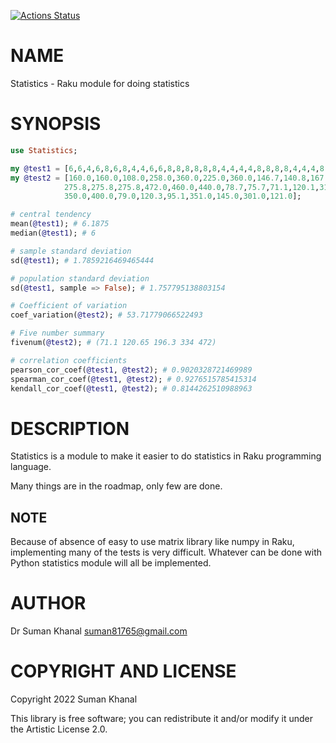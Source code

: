 [![Actions Status](https://github.com/sumanstats/Statistics/workflows/test/badge.svg)](https://github.com/sumanstats/Statistics/actions)

NAME
====

Statistics - Raku module for doing statistics

SYNOPSIS
========

```raku
use Statistics;

my @test1 = [6,6,4,6,8,6,8,4,4,6,6,8,8,8,8,8,8,4,4,4,4,8,8,8,8,4,4,4,8,6,8,4];
my @test2 = [160.0,160.0,108.0,258.0,360.0,225.0,360.0,146.7,140.8,167.6,167.6,
            275.8,275.8,275.8,472.0,460.0,440.0,78.7,75.7,71.1,120.1,318.0,304.0,
            350.0,400.0,79.0,120.3,95.1,351.0,145.0,301.0,121.0];

# central tendency
mean(@test1); # 6.1875
median(@test1); # 6

# sample standard deviation
sd(@test1); # 1.7859216469465444

# population standard deviation
sd(@test1, sample => False); # 1.757795138803154

# Coefficient of variation
coef_variation(@test2); # 53.71779066522493

# Five number summary
fivenum(@test2); # (71.1 120.65 196.3 334 472)

# correlation coefficients
pearson_cor_coef(@test1, @test2); # 0.9020328721469989
spearman_cor_coef(@test1, @test2); # 0.9276515785415314
kendall_cor_coef(@test1, @test2); # 0.8144262510988963
```

DESCRIPTION
===========

Statistics is a module to make it easier to do statistics in Raku programming language.

Many things are in the roadmap, only few are done.

NOTE
----

Because of absence of easy to use matrix library like numpy in Raku, implementing many of the tests is very difficult. Whatever can be done with Python statistics module will all be implemented.

AUTHOR
======

Dr Suman Khanal <suman81765@gmail.com>

COPYRIGHT AND LICENSE
=====================

Copyright 2022 Suman Khanal

This library is free software; you can redistribute it and/or modify it under the Artistic License 2.0.

